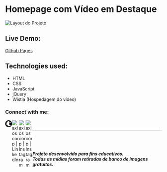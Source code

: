 # Homepage com Vídeo em Destaque
 
![Layout do Projeto](https://github.com/henriquenocera/portifolio-homepage-video-em-destaque/blob/master/img/layout.jpg?raw=true)

## Live Demo:
[Github Pages](https://henriquenocera.github.io/portifolio-homepage-video-em-destaque)

## Technologies used:
- HTML
- CSS
- JavaScript
- jQuery
- Wistia (Hospedagem do vídeo)



### Connect with me:

[<img align="left" alt="axioscorp.com.br" width="22px" src="https://raw.githubusercontent.com/iconic/open-iconic/master/svg/globe.svg" />][website]
[<img align="left" alt="axioscorp | LinkedIn" width="22px" src="https://cdn.jsdelivr.net/npm/simple-icons@v3/icons/linkedin.svg" />][linkedin]
[<img align="left" alt="axioscorp | Instagram" width="22px" src="https://cdn.jsdelivr.net/npm/simple-icons@v3/icons/instagram.svg" />][instagram]
[<img align="left" alt="axioscorp | Instagram" width="22px" src="https://cdn.jsdelivr.net/npm/simple-icons@v3/icons/facebook.svg" />][facebook]

<br />


---


[website]: https://axioscorp.com.br/
[linkedin]: https://www.linkedin.com/in/henrique-nocera-7b850a1b5/
[instagram]: https://instagram.com/h_nocera/
[facebook]: https://facebook.com/henrique.nocera



<br />
<br />

##### Projeto desenvolvido para fins educativos.  <br />Todas as mídias foram retiradas de banco de imagens gratuitos.
